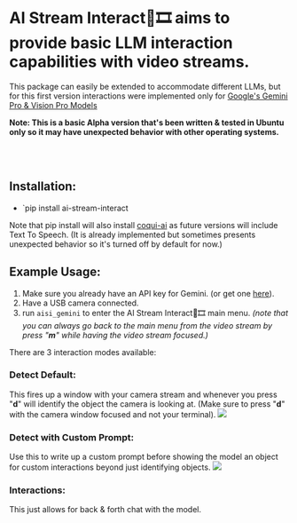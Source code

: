 # AI Stream Interact🧠🎞️ aims to provide basic LLM interaction capabilities with video streams.
This package can easily be extended to accommodate different LLMs, but for this first version interactions were implemented only for [Google's Gemini Pro & Vision Pro Models](https://ai.google.dev/tutorials)

**Note: This is a basic Alpha version that's been written & tested in Ubuntu only so it may have unexpected behavior with other operating systems.**

<br>
<br>

## Installation:
- `pip install ai-stream-interact

Note that pip install will also install [coqui-ai](https://github.com/coqui-ai/TTS) as future versions will include Text To Speech. (It is already implemented but sometimes presents unexpected behavior so it's turned off by default for now.)


## Example Usage:

1. Make sure you already have an API key for Gemini. (or get one [here](https://ai.google.dev/tutorials/setup)).
2. Have a USB camera connected.
3. run `aisi_gemini` to enter the AI Stream Interact🧠🎞️ main menu. _(note that you can always go back to the main menu from the video stream by press "**m**" while having the video stream focused.)_

There are 3 interaction modes available:

### Detect Default:
This fires up a window with your camera stream and whenever you press "**d**" will identify the object the camera is looking at. (Make sure to press "**d**" with the camera window focused and not your terminal).
![](https://github.com/The0mar/ai_stream_interact/blob/main/gifs/detect.gif)


### Detect with Custom Prompt:
Use this to write up a custom prompt before showing the model an object for custom interactions beyond just identifying objects.
![](https://github.com/The0mar/ai_stream_interact/blob/main/gifs/detect_custom.gif)

### Interactions:
This just allows for back & forth chat with the model.
